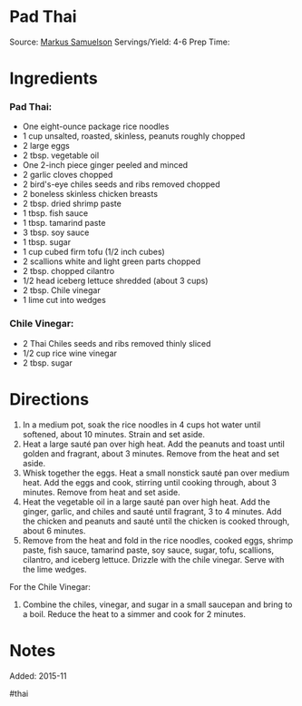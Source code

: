 Pad Thai
============================
Source: [Markus Samuelson](http://www.marcussamuelsson.com/recipe/pad-thai)
Servings/Yield:  4-6
Prep Time:

Ingredients
============================
### Pad Thai:

  * One eight-ounce package rice noodles
  * 1 cup unsalted, roasted, skinless, peanuts roughly chopped
  * 2 large eggs
  * 2 tbsp. vegetable oil
  * One 2-inch piece ginger peeled and minced
  * 2 garlic cloves chopped
  * 2 bird's-eye chiles seeds and ribs removed chopped
  * 2 boneless skinless chicken breasts
  * 2 tbsp. dried shrimp paste
  * 1 tbsp. fish sauce
  * 1 tbsp. tamarind paste
  * 3 tbsp. soy sauce
  * 1 tbsp. sugar
  * 1 cup cubed firm tofu (1/2 inch cubes)
  * 2 scallions white and light green parts chopped
  * 2 tbsp. chopped cilantro
  * 1/2 head iceberg lettuce shredded (about 3 cups)
  * 2 tbsp. Chile vinegar
  * 1 lime cut into wedges

### Chile Vinegar:
  * 2 Thai Chiles seeds and ribs removed thinly sliced
  * 1/2 cup rice wine vinegar
  * 2 tbsp. sugar

Directions
============================
  1. In a medium pot, soak the rice noodles in 4 cups hot water until softened, about 10 minutes. Strain and set aside.
  2. Heat a large sauté pan over high heat. Add the peanuts and toast until golden and fragrant, about 3 minutes. Remove from the heat and set aside.
  3. Whisk together the eggs. Heat a small nonstick sauté pan over medium heat. Add the eggs and cook, stirring until cooking through, about 3 minutes. Remove from heat and set aside.
  4. Heat the vegetable oil in a large sauté pan over high heat. Add the ginger, garlic, and chiles and sauté until fragrant, 3 to 4 minutes. Add the chicken and peanuts and sauté until the chicken is cooked through, about 6 minutes.
  5. Remove from the heat and fold in the rice noodles, cooked eggs, shrimp paste, fish sauce, tamarind paste, soy sauce, sugar, tofu, scallions, cilantro, and iceberg lettuce. Drizzle with the chile vinegar. Serve with the lime wedges.

For the Chile Vinegar:
  1. Combine the chiles, vinegar, and sugar in a small saucepan and bring to a boil. Reduce the heat to a simmer and cook for 2 minutes.


Notes
============================


Added: 2015-11

#thai
